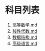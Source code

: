 # 科目列表

1. [高等数学.md](https://github.com/hi7s/doc/blob/master/%E9%AB%98%E7%AD%89%E6%95%B0%E5%AD%A6.md)
2. [线性代数.md](https://github.com/hi7s/doc/blob/master/%E7%BA%BF%E6%80%A7%E4%BB%A3%E6%95%B0.md)
3. [数据结构.md](https://github.com/hi7s/doc/blob/master/%E6%95%B0%E6%8D%AE%E7%BB%93%E6%9E%84.md)
4. [高级语言.md](https://github.com/hi7s/doc/blob/master/%E9%AB%98%E7%BA%A7%E8%AF%AD%E8%A8%80.md)
